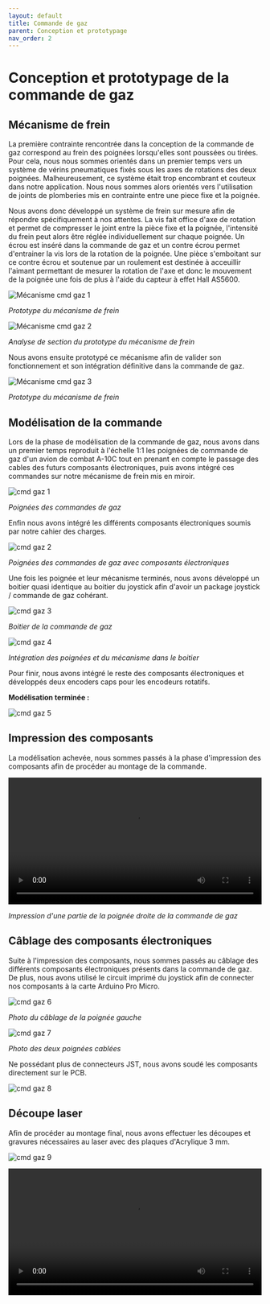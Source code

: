 ```yaml
---
layout: default
title: Commande de gaz
parent: Conception et prototypage
nav_order: 2
---
```


# Conception et prototypage de la commande de gaz

## Mécanisme de frein

La première contrainte rencontrée dans la conception de la commande de gaz correspond au frein des poignées lorsqu'elles sont poussées ou tirées. Pour cela, nous nous sommes orientés dans un premier temps vers un système de vérins pneumatiques fixés sous les axes de rotations des deux poignées. Malheureusement, ce système était trop encombrant et couteux dans notre application. Nous nous sommes alors orientés vers l'utilisation de joints de plomberies mis en contrainte entre une piece fixe et la poignée. 

Nous avons donc développé un système de frein sur mesure afin de répondre spécifiquement à nos attentes. La vis fait office d'axe de rotation et permet de compresser le joint entre la pièce fixe et la poignée, l'intensité du frein peut alors être réglée individuellement sur chaque poignée. Un écrou est inséré dans la commande de gaz et un contre écrou permet d'entrainer la vis lors de la rotation de la poignée. Une pièce s'emboitant sur ce contre écrou et soutenue par un roulement est destinée à acceuillir l'aimant permettant de mesurer la rotation de l'axe et donc le mouvement de la poignée une fois de plus à l'aide du capteur à effet Hall AS5600.

![Mécanisme cmd gaz 1](..\images\mécanisme_commande_de_gaz.png)

*Prototype du mécanisme de frein*

![Mécanisme cmd gaz 2](..\images\mécanisme_commande_de_gaz_section.png)

*Analyse de section du prototype du mécanisme de frein*

Nous avons ensuite prototypé ce mécanisme afin de valider son fonctionnement et son intégration définitive dans la commande de gaz.

![Mécanisme cmd gaz 3](..\images\IMG_4076.jpg)

*Prototype du mécanisme de frein*

## Modélisation de la commande

Lors de la phase de modélisation de la commande de gaz, nous avons dans un premier temps reproduit à l'échelle 1:1 les poignées de commande de gaz d'un avion de combat A-10C tout en prenant en compte le passage des cables des futurs composants électroniques, puis avons intégré ces commandes sur notre mécanisme de frein mis en miroir.

![cmd gaz 1](..\images\proto_1_2024-Jun-12_09-02-01PM-000_CustomizedView39706856709.png)

*Poignées des commandes de gaz*

Enfin nous avons intégré les différents composants électroniques soumis par notre cahier des charges. 

![cmd gaz 2](..\images\proto_1_2024-Jun-12_09-04-23PM-000_CustomizedView47652743778.png)

*Poignées des commandes de gaz avec composants électroniques*

Une fois les poignée et leur mécanisme terminés, nous avons développé un boitier quasi identique au boitier du joystick afin d'avoir un package joystick / commande de gaz cohérant.

![cmd gaz 3](..\images\proto_1_2024-Jun-12_09-08-41PM-000_CustomizedView34933864181.png)

*Boitier de la commande de gaz*

![cmd gaz 4](..\images\14f5079c-c17f-4ea4-ae73-9d4b9c500ce7.PNG)

*Intégration des poignées et du mécanisme dans le boitier*

Pour finir, nous avons intégré le reste des composants électroniques et développés deux encoders caps pour les encodeurs rotatifs.

**Modélisation terminée :**

![cmd gaz 5](..\images\proto_1_2024-Jun-10_06-38-26PM-000_CustomizedView9001261200.png)

## Impression des composants

La modélisation achevée, nous sommes passés à la phase d'impression des composants afin de procéder au montage de la commande.

<video src="..\images\gaz_droit.mp4" controls title="Title"  style="width: 100%;"></video>

*Impression d'une partie de la poignée droite de la commande de gaz*

## Câblage des composants électroniques

Suite à l'impression des composants, nous sommes passés au câblage des différents composants électroniques présents dans la commande de gaz. De plus, nous avons utilisé le circuit imprimé du joystick afin de connecter nos composants à la carte Arduino Pro Micro.

![cmd gaz 6](..\images\IMG_4090.jpg)

*Photo du câblage de la poignée gauche*

![cmd gaz 7](..\images\IMG_4091.jpg)

*Photo des deux poignées cablées*

Ne possédant plus de connecteurs JST, nous avons soudé les composants directement sur le PCB.

![cmd gaz 8](..\images\IMG_4101.jpg)

## Découpe laser

Afin de procéder au montage final, nous avons effectuer les découpes et gravures nécessaires au laser avec des plaques d'Acrylique 3 mm.

![cmd gaz 9](..\images\IMG_4200.jpg)

<video src="..\images\IMG_4100.mov" controls title="Title"  style="width: 100%;"></video>

